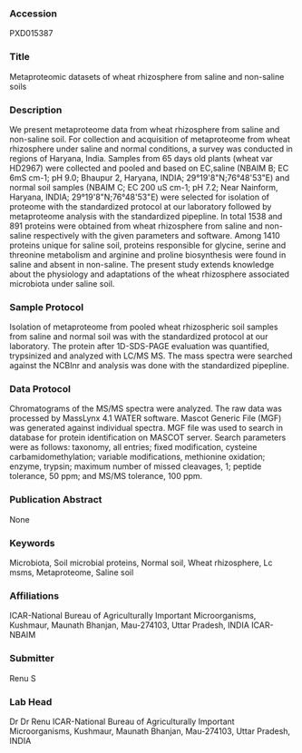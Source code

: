 ### Accession
PXD015387

### Title
Metaproteomic datasets of wheat rhizosphere from saline and non-saline soils

### Description
We present metaproteome data from wheat rhizosphere from saline and non-saline soil. For collection and acquisition of metaproteome from wheat rhizosphere under saline and normal conditions, a survey was conducted in regions of Haryana, India. Samples from 65 days old plants (wheat var HD2967) were collected and pooled and based on EC,saline (NBAIM B; EC 6mS cm-1; pH 9.0; Bhaupur 2, Haryana, INDIA; 29°19'8"N;76°48'53"E) and normal soil samples (NBAIM C; EC 200 uS cm-1; pH 7.2; Near Nainform, Haryana, INDIA; 29°19'8"N;76°48'53"E)  were selected for isolation of proteome with the standardized protocol at our laboratory followed by metaproteome analysis with the standardized pipepline.  In total 1538 and 891 proteins were obtained from wheat rhizosphere from saline and non-saline respectively with the given parameters and software.  Among 1410 proteins unique for saline soil, proteins responsible for glycine, serine and threonine metabolism and arginine and proline biosynthesis were found in saline and absent in non-saline. The present study extends knowledge about the physiology and adaptations of the wheat rhizosphere associated microbiota under saline soil.

### Sample Protocol
Isolation of metaproteome from pooled wheat rhizospheric soil samples from saline and normal soil was with the standardized protocol at our laboratory. The protein after 1D-SDS-PAGE evaluation was quantified, trypsinized and analyzed with LC/MS MS. The mass spectra were searched against the NCBInr and analysis was done with the standardized pipepline.

### Data Protocol
Chromatograms of the MS/MS spectra were analyzed. The raw data was processed by MassLynx 4.1 WATER software. Mascot Generic File (MGF) was generated against individual spectra. MGF file was used to search in database for protein identification on MASCOT server. Search parameters were as follows: taxonomy, all entries; fixed modification, cysteine carbamidomethylation; variable modifications, methionine oxidation; enzyme, trypsin; maximum number of missed cleavages, 1; peptide tolerance, 50 ppm; and MS/MS tolerance, 100 ppm.

### Publication Abstract
None

### Keywords
Microbiota, Soil microbial proteins, Normal soil, Wheat rhizosphere, Lc msms, Metaproteome, Saline soil

### Affiliations
ICAR-National Bureau of Agriculturally Important Microorganisms, Kushmaur, Maunath Bhanjan, Mau-274103, Uttar Pradesh, INDIA
ICAR-NBAIM

### Submitter
Renu S

### Lab Head
Dr Dr Renu
ICAR-National Bureau of Agriculturally Important Microorganisms, Kushmaur, Maunath Bhanjan, Mau-274103, Uttar Pradesh, INDIA


